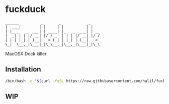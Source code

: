 # fuckduck
```
______          _       _            _
|  ___|        | |     | |          | |
| |_ _   _  ___| | ____| |_   _  ___| | __
|  _| | | |/ __| |/ / _` | | | |/ __| |/ /
| | | |_| | (__|   < (_| | |_| | (__|   <
\_|  \__,_|\___|_|\_\__,_|\__,_|\___|_|\_\
```
MacOSX Dock killer


## Installation
```bash
/bin/bash -c "$(curl -fsSL https://raw.githubusercontent.com/halil/fuckduck/main/fuckduck.sh)"
```

## WIP
